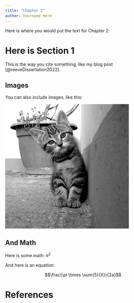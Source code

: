 ```yaml
---
title: "Chapter 2"
author: Yourname Here
---
```


Here is where you would put the text for Chapter 2.

# Here is Section 1

This is the way you cite something, like my blog post [@reeveDissertation2022]. 

## Images 

You can also include images, like this: 

![A picture of a kitten](/images/kitten.jpg)

## And Math

Here is some math: $\pi^2$ 

And here is an equation: 

$$\frac{\pi \times \sum{5}{X}}{2a}$$

# References


